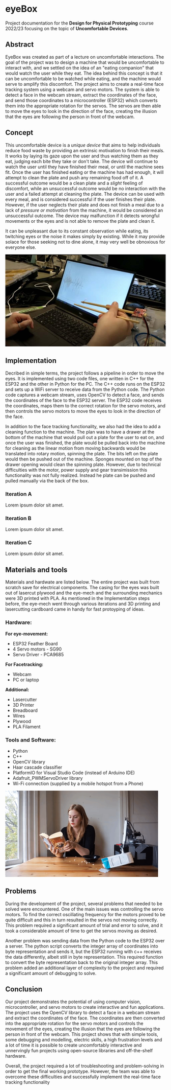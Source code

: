 # eyeBox

Project documentation for the **Design for Physical Prototyping** course 2022/23 focusing on the topic of **Uncomfortable Devices**.

## Abstract

EyeBox was created as part of a lecture on uncomfortable interactions. The goal of the project was to design a machine that would be uncomfortable to interact with, and we settled on the idea of an "eating companion" that would watch the user while they eat. The idea behind this concept is that it can be uncomfortable to be watched while eating, and the machine would serve to amplify this discomfort. The project aims to create a real-time face tracking system using a webcam and servo motors. The system is able to detect a face in the webcam stream, extract the coordinates of the face, and send those coordinates to a microcontroller (ESP32) which converts them into the appropriate rotation for the servos. The servos are then able to move the eyes to look in the direction of the face, creating the illusion that the eyes are following the person in front of the webcam.

## Concept

This uncomfortable device is a *unique device* that aims to help individuals reduce food waste by providing an extrinsic motivation to finish their meals. It works by laying its gaze upon the user and thus watching them as they eat, judging each bite they take or don't take. The device will continue to watch the user until they have finished their meal, or until the machine sees fit. Once the user has finished eating or the machine has had enough, it will attempt to clean the plate and push any remaining food off of it. A successful outcome would be a clean plate and a *slight* feeling of discomfort, while an unsuccessful outcome would be no interaction with the user and a failed attempt at cleaning the plate. The device can be used with every meal, and is considered successful if the user finishes their plate. However, if the user neglects their plate and does not finish a meal due to a lack of *pressure or motivation* from the machine, it would be considered an unsuccessful outcome. The device may malfunction if it detects wrongful movements or the eyes and is not able to remove the plate and clean it.

It can be unpleasant due to its constant observation while eating, its twitching eyes or the noise it makes simply by existing. While it may provide solace for those seeking not to dine alone, it may very well be obnoxious for everyone else.

![Chopsticks](assets/chopsticks.jpg)

## Implementation

Decribed in simple terms, the project follows a pipeline in order to move the eyes. It is implemented using two code files, one written in C++ for the ESP32 and the other in Python for the PC. The C++ code runs on the ESP32 and sets up a WiFi server to receive data from the Python code. The Python code captures a webcam stream, uses OpenCV to detect a face, and sends the coordinates of the face to the ESP32 server. The ESP32 code receives the coordinates, maps them to the correct rotation for the servo motors, and then controls the servo motors to move the eyes to look in the direction of the face.

In addition to the face tracking functionality, we also had the idea to add a cleaning function to the machine. The plan was to have a drawer at the bottom of the machine that would pull out a plate for the user to eat on, and once the user was finished, the plate would be pulled back into the machine for cleaning as the linear motion from moving backwards would be translated into rotary motion, spinning the plate. The bits left on the plate would then be pushed out of the machine. Sponges mounted on top of the drawer opening would clean the spinning plate. However, due to technical difficulties with the motor, power supply and gear transimission this functionality was not fully realized. Instead he plate can be pushed and pulled manually via the back of the box.


### Iteration A

Lorem ipsum dolor sit amet.

### Iteration B

Lorem ipsum dolor sit amet.

### Iteration C

Lorem ipsum dolor sit amet.

## Materials and tools

Materials and hardwate are listed below. The entire project was built from scratch save for electrical components. The casing for the eyes was built out of lasercut plywood and the eye-mech and the surrounding mechanics were 3D printed with PLA. As mentioned in the Implementation steps before, the eye-mech went through various iterations and 3D printing and lasercutting cardboard came in handy for fast protoyping of ideas. 

### Hardware:
**For eye-movement:**
- ESP32 Feather Board
- 4 Servo motors - SG90
- Servo Driver - PCA9685

**For Facetracking:**
- Webcam
- PC or laptop

**Additional:**
- Lasercutter
- 3D Printer
- Breadboard
- Wires
- Plywood
- PLA Filament

### Tools and Software:
- Python
- C++
- OpenCV library
- Haar cascade classifier
- PlatformIO for Visual Studio Code (instead of Arduino IDE)
- Adafruit_PWMServoDriver library
- Wi-Fi connection (supplied by a mobile hotspot from a Phone)

![Application](assets/simone.gif)

## Problems
During the development of the project, several problems that needed to be solved were  encountered. One of the main issues was controlling the servo motors. To find the correct oscillating frequency for the motors proved to be quite difficult and this in turn resulted in the servos not moving correctly. This problem required a significant amount of trial and error to solve, and it took a considerable amount of time to get the servos moving as desired.

Another problem was sending data from the Python code to the ESP32 over a server. The python script converts the integer array of coordinates into byte representation and sends it, but the ESP32 running with c++ receives the data differently, albeit still in byte representation. This required function to convert the byte representation back to the original integer array. This problem added an additional layer of complexity to the project and required a significant amount of debugging to solve.

## Conclusion
Our project demonstrates the potential of using computer vision, microcontroller, and servo motors to create interactive and fun applications. The project uses the OpenCV library to detect a face in a webcam stream and extract the coordinates of the face. The coordinates are then converted into the appropriate rotation for the servo motors and controls the movement of the eyes, creating the illusion that the eyes are following the person in front of the webcam. This project shows that with simple tools, some debugging and modelling, electric skills, a high frustration levels and a lot of time it is possible to create uncomfortably interactive and unnervingly fun projects using open-source libraries and off-the-shelf hardware.

Overall, the project required a lot of troubleshooting and problem-solving in order to get the final working prototype. However, the team was able to overcome these difficulties and successfully implement the real-time face tracking functionality
